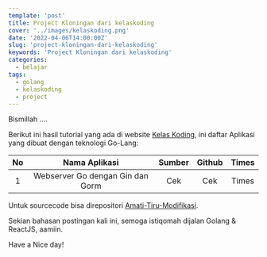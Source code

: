 ```yaml
---
template: 'post'
title: Project Kloningan dari kelaskoding
cover: '../images/kelaskoding.png'
date: '2022-04-06T14:00:00Z'
slug: 'project-kloningan-dari-kelaskoding'
keywords: 'Project Kloningan dari kelaskoding'
categories:
  - belajar
tags:
  - golang
  - kelaskoding
  - project
---
```


Bismillah ....

Berikut ini hasil tutorial yang ada di website [Kelas Koding](https://sekolahkoding.com/), ini daftar Aplikasi yang dibuat dengan teknologi Go-Lang:

| No  | Nama Aplikasi | Sumber | Github | Times |
| :-: | :-----------: | :----: | :----: | :---: |
| 1 | Webserver Go dengan Gin dan Gorm | Cek | Cek | Times|

Untuk sourcecode bisa direpositori [Amati-Tiru-Modifikasi](https://github.com/amati-tiru-modifikasi).

Sekian bahasan postingan kali ini, semoga istiqomah dijalan Golang & ReactJS, aamiin.

Have a Nice day!
